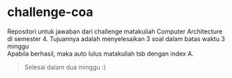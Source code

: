 # challenge-coa

Repositori untuk jawaban dari challenge matakuliah Computer Architecture
di semester 4. Tujuannya adalah menyelesaikan 3 soal dalam batas waktu 3 minggu  
Apabila berhasil, maka auto lulus matakuliah tsb dengan index A.

> Selesai dalam dua minggu :)
